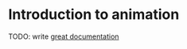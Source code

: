 # Introduction to animation

TODO: write [great documentation](http://jacobian.org/writing/what-to-write/)

